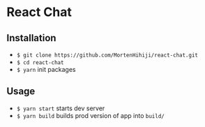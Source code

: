 # React Chat

## Installation

- `$ git clone https://github.com/MortenHihiji/react-chat.git`
- `$ cd react-chat`
- `$ yarn` init packages

## Usage

- `$ yarn start` starts dev server
- `$ yarn build` builds prod version of app into `build/`
